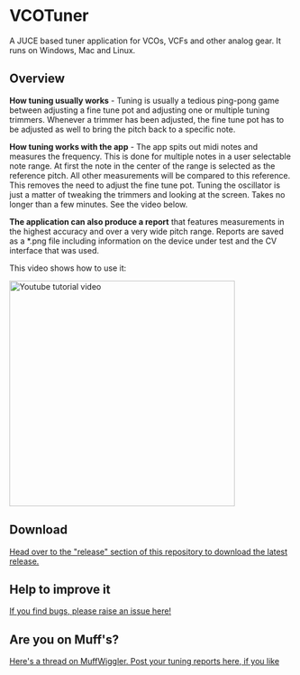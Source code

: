 # VCOTuner
A JUCE based tuner application for VCOs, VCFs and other analog gear. It runs on Windows, Mac and Linux.

## Overview

**How tuning usually works** - Tuning is usually a tedious ping-pong game between adjusting a fine tune pot and adjusting one or multiple tuning trimmers. Whenever a trimmer has been adjusted, the fine tune pot has to be adjusted as well to bring the pitch back to a specific note. 

**How tuning works with the app** - The app spits out midi notes and measures the frequency. This is done for multiple notes in a user selectable note range. At first the note in the center of the range is selected as the reference pitch. All other measurements will be compared to this reference. This removes the need to adjust the fine tune pot. Tuning the oscillator is just a matter of tweaking the trimmers and looking at the screen. Takes no longer than a few minutes. See the video below. 

**The application can also produce a report** that features measurements in the highest accuracy and over a very wide pitch range. Reports are saved as a *.png file including information on the device under test and the CV interface that was used. 

This video shows how to use it:

<a href="http://www.youtube.com/watch?feature=player_embedded&v=JpMFTOBXuv8
" target="_blank"><img src="http://img.youtube.com/vi/JpMFTOBXuv8/0.jpg" 
alt="Youtube tutorial video" width="400" border="0" /></a>

## Download

[Head over to the "release" section of this repository to download the latest release.](https://github.com/TheSlowGrowth/VCOTuner/releases/latest)

## Help to improve it

[If you find bugs, please raise an issue here!](https://github.com/TheSlowGrowth/VCOTuner/issues)

## Are you on Muff's?

[Here's a thread on MuffWiggler. Post your tuning reports here, if you like](https://www.muffwiggler.com/forum/viewtopic.php?p=2276045)
